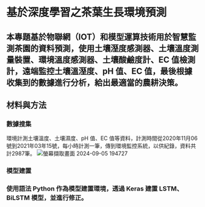 # 基於深度學習之茶葉生長環境預測
## 本專題基於物聯網（IOT）和模型運算技術用於智慧監測茶園的資料預測，使用土壤溼度感測器、土壤溫度測量裝置、環境溫度感測器、土壤酸鹼度計、EC 值檢測計，遠端監控土壤溫溼度、pH 值、EC 值，最後根據收集到的數據進行分析，給出最適當的農耕決策。
## 材料與方法
### 數據搜集
環境計測土壤溫度、土壤濕度、pH 值、EC 值等資料，計測時間從2020年11月06號到2021年03年15號，每小時計測一筆，傳到環境監控系統，以供紀錄，資料共計2987筆。
![螢幕擷取畫面 2024-09-05 194727](https://github.com/user-attachments/assets/02b14a6d-7d21-46e1-a7c0-4c62da6de008)
### 模型建置
### 使用語法 Python 作為模型建置環境，透過 Keras 建置 LSTM、BiLSTM 模型，並進行修正。
